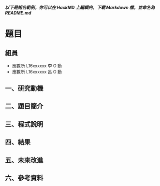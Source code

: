##### 以下是報告範例，你可以在 HackMD 上編輯完，下載 Markdown 檔，並命名為 README.md

# 題目
## 組員
* 應數所 L16xxxxxx 李 O 勳
* 應數所 L16xxxxxx 呂 O 勳

## 一、研究動機

## 二、題目簡介

## 三、程式說明

## 四、結果

## 五、未來改進

## 六、參考資料